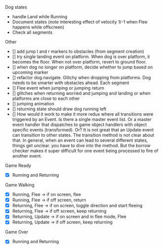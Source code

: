 Dog states

- handle Land while Running
- Document states (note interesting effect of velocity 1/-1 when Flee happens while offscreen)
- Check all segments

Other

- [] add jump l and r markers to obstacles (from segment creation)
- [] try single landing event on platform. When dog is over platform, it becomes the floor. When not over platform, revert to ground floor.
- [] when dog no longer on platform, decide whether to jump based on upcoming marker
- [] refactor dog.navigate. Glitchy when dropping from platforms. Dog needs to be smarter with obstacles ahead. Each segment
- [] Flee event when jumping or jumping return
- [] glitches when returning worried and jumping and landing or when platforms are close to each other
- [] jumping animation
- [] returning state should draw dog running left
- [] How would it work to make it more redux where all transitions were triggered by an Event. Is there a single master event list. Or a master event handler that dispatches to game object handlers with object specific events (transformed). Or?
  It is not great that an Update event can transition to other states. The transition method is not clear about that. In general, when an event can lead to several different states, things get unclear. you have to dive into the method. But the borrow checker makes it super difficult for one event being processed to fire of another event.

Game Ready

- [x] Running and Returning

Game Walking

- [x] Running, Flee -> if on screen, flee
- [x] Running, Flee -> if off screen, return
- [x] Returning, Flee -> if on screen, toggle direction and start fleeing
- [x] Returning, Flee -> if off screen, keep returning
- [x] Returning, Update -> if on screen and in flee mode, Flee
- [x] Returning, Update -> if off screen, keep returning

Game Over

- [x] Running and Returning
